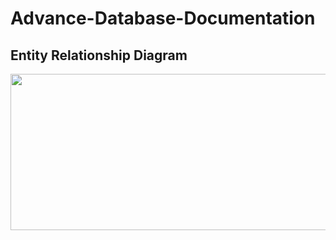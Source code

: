 # Advance-Database-Documentation

## Entity Relationship Diagram

<img src="https://github.com/centino90/Advance-Database-Documentation/img/ERD.svg" width="700" height="250"/>
